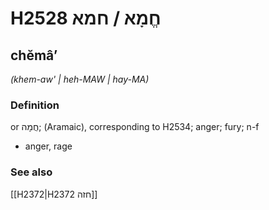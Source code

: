 # H2528 חֱמָא / חמא

## chĕmâʼ

_(khem-aw' | heh-MAW | hay-MA)_

### Definition

or חֲמָה; (Aramaic), corresponding to H2534; anger; fury; n-f

- anger, rage

### See also

[[H2372|H2372 חזה]]
